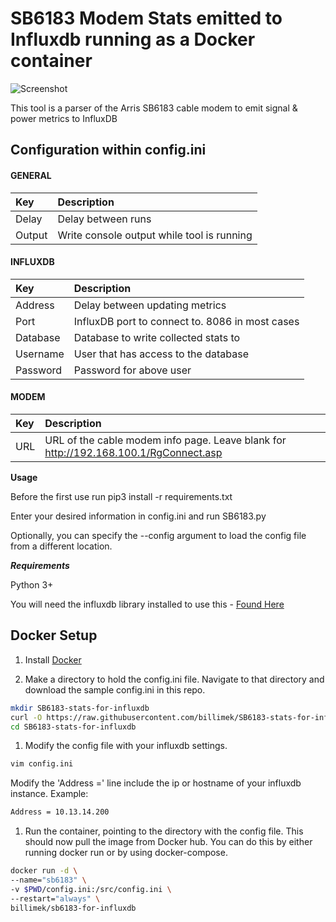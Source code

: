 # SB6183 Modem Stats emitted to Influxdb running as a Docker container

![Screenshot]()

This tool is a parser of the Arris SB6183 cable modem to emit signal & power metrics to InfluxDB

## Configuration within config.ini

#### GENERAL
|Key            |Description                                                                                                         |
|:--------------|:-------------------------------------------------------------------------------------------------------------------|
|Delay          |Delay between runs                                                                                                  |
|Output         |Write console output while tool is running                                                                          |
#### INFLUXDB
|Key            |Description                                                                                                         |
|:--------------|:-------------------------------------------------------------------------------------------------------------------|
|Address        |Delay between updating metrics                                                                                      |
|Port           |InfluxDB port to connect to.  8086 in most cases                                                                    |
|Database       |Database to write collected stats to                                                                                |
|Username       |User that has access to the database                                                                                |
|Password       |Password for above user                                                                                             |
#### MODEM
|Key            |Description                                                                                                         |
|:--------------|:-------------------------------------------------------------------------------------------------------------------|
|URL         |URL of the cable modem info page.  Leave blank for http://192.168.100.1/RgConnect.asp                                                            |

**Usage**

Before the first use run pip3 install -r requirements.txt

Enter your desired information in config.ini and run SB6183.py

Optionally, you can specify the --config argument to load the config file from a different location.  

***Requirements***

Python 3+

You will need the influxdb library installed to use this - [Found Here](https://github.com/influxdata/influxdb-python)

## Docker Setup

1. Install [Docker](https://www.docker.com/)

1. Make a directory to hold the config.ini file. Navigate to that directory and download the sample config.ini in this repo.

```bash
mkdir SB6183-stats-for-influxdb
curl -O https://raw.githubusercontent.com/billimek/SB6183-stats-for-influxdb/blob/master/config.ini SB6183-stats-for-influxdb/config.ini
cd SB6183-stats-for-influxdb
```

1. Modify the config file with your influxdb settings.

```bash
vim config.ini
```

Modify the 'Address =' line include the ip or hostname of your influxdb instance.
Example:

```bash
Address = 10.13.14.200
```

1. Run the container, pointing to the directory with the config file. This should now pull the image from Docker hub. You can do this by either running docker run or by using docker-compose.

```bash
docker run -d \
--name="sb6183" \
-v $PWD/config.ini:/src/config.ini \
--restart="always" \
billimek/sb6183-for-influxdb
```